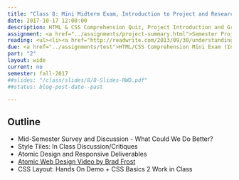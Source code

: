 ```yaml
---
title: "Class 8: Mini Midterm Exam, Introduction to Project and Research"
date: 2017-10-17 12:00:00
description: HTML & CSS Comprehension Quiz, Project Introduction and Groups, Setup GitHub, Research Basics, Work on Research Assignment, CSS Grid + Boxes & Layout Assignment
assignment: <a href="../assignments/project-summary.html">Semester Project (Introduced)</a>, <a href="../assignments/research">Research/Competitive Analysis</a>, <a href="https://kent.qualtrics.com/SE/?SID=SV_3QnJNAdsQZuwWup">Mid-Semester Survey</a> and <a href="../assignments/layout3">CSS Grids (2 week assignment)</a>
reading: <ul><li><a href="http://readwrite.com/2013/09/30/understanding-github-a-journey-for-beginners-part-1">GitHub for Beginners (Just scan)</a></li><!--<li><a href="http://alistapart.com/article/what-really-matters-focusing-on-top-tasks">Focusing On Top Tasks</a></li>--><li><a href="https://24ways.org/2013/bringing-design-and-research-closer-together/">Bringing Design and Research Closer Together by Emma Boulton</a></li><li><a href="https://www.nngroup.com/articles/ux-research-cheat-sheet/">UX Research Cheat Sheet by Susan Farrell</a></li><li><a href="https://css-tricks.com/getting-started-css-grid/">Getting Started with CSS Grid</a></li><li><a href="https://css-tricks.com/snippets/css/complete-guide-grid/">For Reference - A Complete Guide to Grid</a></li></ul>
due: <a href="../assignments/test">HTML/CSS Comprehension Mini Exam (In Class)</a> and <a href="../assignments/layout2">Boxes and Layout</a>
part: "2"
layout: wide
current: no
semester: fall-2017
##slides: "/class/slides/8/8-Slides-RWD.pdf"
##status: blog-post-date--past

---
```


## Outline

* Mid-Semester Survey and Discussion - What Could We Do Better?
* Style Tiles: In Class Discussion/Critiques
* Atomic Design and Responsive Deliverables
* [Atomic Web Design Video by Brad Frost](https://vimeo.com/109130093)
* CSS Layout: Hands On Demo + CSS Basics 2 Work in Class
